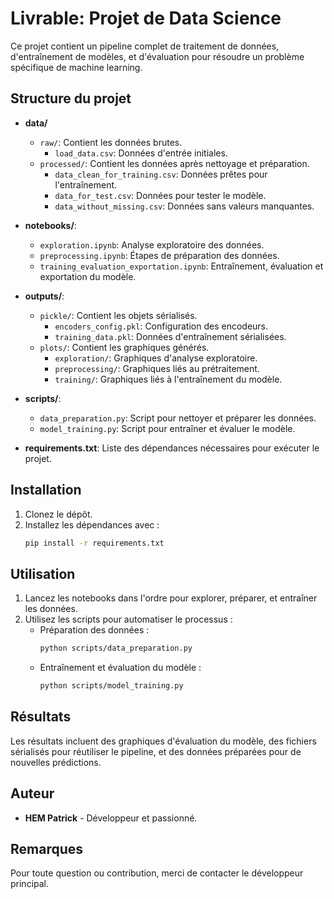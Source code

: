 # Livrable: Projet de Data Science

Ce projet contient un pipeline complet de traitement de données, d'entraînement de modèles, et d'évaluation pour résoudre un problème spécifique de machine learning.

## Structure du projet

- **data/**
  - `raw/`: Contient les données brutes.
    - `load_data.csv`: Données d'entrée initiales.
  - `processed/`: Contient les données après nettoyage et préparation.
    - `data_clean_for_training.csv`: Données prêtes pour l'entraînement.
    - `data_for_test.csv`: Données pour tester le modèle.
    - `data_without_missing.csv`: Données sans valeurs manquantes.

- **notebooks/**: 
  - `exploration.ipynb`: Analyse exploratoire des données.
  - `preprocessing.ipynb`: Étapes de préparation des données.
  - `training_evaluation_exportation.ipynb`: Entraînement, évaluation et exportation du modèle.

- **outputs/**:
  - `pickle/`: Contient les objets sérialisés.
    - `encoders_config.pkl`: Configuration des encodeurs.
    - `training_data.pkl`: Données d'entraînement sérialisées.
  - `plots/`: Contient les graphiques générés.
    - `exploration/`: Graphiques d'analyse exploratoire.
    - `preprocessing/`: Graphiques liés au prétraitement.
    - `training/`: Graphiques liés à l'entraînement du modèle.

- **scripts/**:
  - `data_preparation.py`: Script pour nettoyer et préparer les données.
  - `model_training.py`: Script pour entraîner et évaluer le modèle.

- **requirements.txt**: Liste des dépendances nécessaires pour exécuter le projet.

## Installation

1. Clonez le dépôt.
2. Installez les dépendances avec :
   ```bash
   pip install -r requirements.txt
   ```

## Utilisation

1. Lancez les notebooks dans l'ordre pour explorer, préparer, et entraîner les données.
2. Utilisez les scripts pour automatiser le processus :
   - Préparation des données : 
     ```bash
     python scripts/data_preparation.py
     ```
   - Entraînement et évaluation du modèle :
     ```bash
     python scripts/model_training.py
     ```

## Résultats

Les résultats incluent des graphiques d'évaluation du modèle, des fichiers sérialisés pour réutiliser le pipeline, et des données préparées pour de nouvelles prédictions.

## Auteur

- **HEM Patrick** - Développeur et passionné.

## Remarques

Pour toute question ou contribution, merci de contacter le développeur principal.

